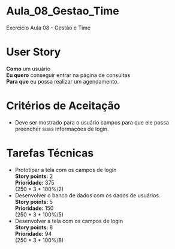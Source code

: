 # Aula_08_Gestao_Time

Exercicio Aula 08 - Gestão e Time


# User Story

**Como** um usuário <br>**Eu quero** conseguir entrar na página de consultas<br>
 **Para que** eu possa realizar um agendamento. 

# Critérios de Aceitação

- Deve ser mostrado para o usuário campos para que ele possa preencher suas informações de login. 

# Tarefas Técnicas
- Prototipar a tela com os campos de login <br> **Story points:** 2<br> **Prioridade:** 375 <br> (250 * 3 * 100%/2)
- Desenvolver o banco de dados com os dados de usuários. <br> **Story points:** 5<br> **Prioridade:** 150 <br> (250 * 3 * 100%/5)
- Desenvolver a tela com os campos de login <br> **Story points:** 8<br> **Prioridade:** 94 <br> (250 * 3 * 100%/8)



